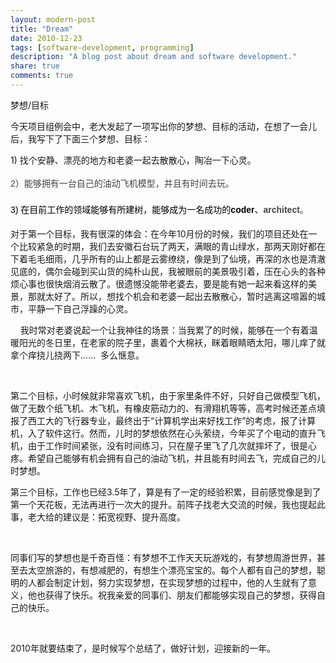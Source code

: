 ```yaml
---
layout: modern-post
title: "Dream"
date: 2010-12-23
tags: [software-development, programming]
description: "A blog post about dream and software development."
share: true
comments: true
---
```


梦想/目标

<p>今天项目组例会中，老大发起了一项写出你的梦想、目标的活动，在想了一会儿后，我写下了下面三个梦想、目标：</p>
<p>1) 找个安静、漂亮的地方和老婆一起去散散心，陶冶一下心灵。</p>
<p><span style="font-family: Verdana, Geneva, Arial, Helvetica, sans-serif; line-height: 28px; color: #444444;">2）能够拥有一台自己的油动飞机模型，并且有时间去玩。</span></p>
<p><span style="font-family: Verdana, Geneva, Arial, Helvetica, sans-serif; line-height: 28px; color: #444444;"><span style="color: #000000; font-family: Verdana, Arial, Helvetica, sans-serif; line-height: 22px;">3) 在目前工作的领域能够有所建树，能够成为一名成功的<strong>coder</strong>、<span style="font-family: Verdana, Geneva, Arial, Helvetica, sans-serif; line-height: 28px; color: #444444; font-weight: bold;">architect</span><span style="font-family: Verdana, Geneva, Arial, Helvetica, sans-serif; line-height: 28px; color: #444444;">。</span></span></span></p>
<p>对于第一个目标，我有很深的体会：在今年10月份的时候，我们的项目还处在一个比较紧急的时期，我们去安徽石台玩了两天，满眼的青山绿水，那两天刚好都在下着毛毛细雨，几乎所有的山上都是云雾缭绕，像是到了仙境，再深的水也是清澈见底的，偶尔会碰到买山货的纯朴山民，我被眼前的美景吸引着，压在心头的各种烦心事也很快烟消云散了。很遗憾没能带老婆去，要是能有她一起来看这样的美景，那就太好了。所以，想找个机会和老婆一起出去散散心，暂时逃离这喧嚣的城市，平静一下自己浮躁的心灵。</p>
<p>&nbsp;&nbsp; &nbsp;我时常对老婆说起一个让我神往的场景：当我累了的时候，能够在一个有着温暖阳光的冬日里，在老家的院子里，裹着个大棉袄，眯着眼睛晒太阳，哪儿痒了就拿个痒挠儿挠两下&hellip;&hellip; &nbsp;多么惬意。</p>
<p>&nbsp;</p>
<p>第二个目标，小时候就非常喜欢飞机，由于家里条件不好，只好自己做模型飞机，做了无数个纸飞机、木飞机，有橡皮筋动力的、有滑翔机等等，高考时候还差点填报了西工大的飞行器专业，最终出于&ldquo;计算机学出来好找工作&rdquo;的考虑，报了计算机，入了软件这行。然而，儿时的梦想依然在心头萦绕，今年买了个电动的直升飞机，由于工作时间紧张，没有时间练习，只在屋子里飞了几次就摔坏了，很是心疼。希望自己能够有机会拥有自己的油动飞机，并且能有时间去飞，完成自己的儿时梦想。</p>
<p>第三个目标，工作也已经3.5年了，算是有了一定的经验积累，目前感觉像是到了第一个天花板，无法再进行一次大的提升。前阵子找老大交流的时候，我也提起此事，老大给的建议是：拓宽视野、提升高度。</p>
<p>&nbsp;</p>
<p>同事们写的梦想也是千奇百怪：有梦想不工作天天玩游戏的，有梦想周游世界，甚至去太空旅游的，有想减肥的，有想生个漂亮宝宝的。每个人都有自己的梦想，聪明的人都会制定计划，努力实现梦想，在实现梦想的过程中，他的人生就有了意义，他也获得了快乐。祝我亲爱的同事们、朋友们都能够实现自己的梦想，获得自己的快乐。</p>
<p>&nbsp;</p>
<p>2010年就要结束了，是时候写个总结了，做好计划，迎接新的一年。</p>
